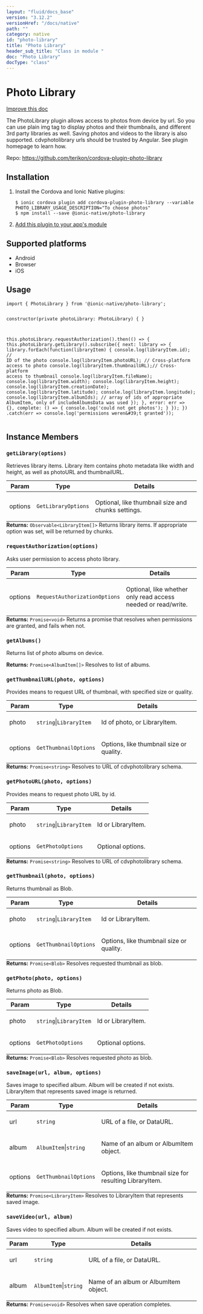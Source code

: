 ```yaml
---
layout: "fluid/docs_base"
version: "3.12.2"
versionHref: "/docs/native"
path: ""
category: native
id: "photo-library"
title: "Photo Library"
header_sub_title: "Class in module "
doc: "Photo Library"
docType: "class"
---
```


<h1 class="api-title">Photo Library</h1>

<a class="improve-v2-docs" href="http://github.com/ionic-team/ionic-native/edit/master/src/@ionic-native/plugins/photo-library/index.ts#L2">
  Improve this doc
</a>






<p>The PhotoLibrary plugin allows access to photos from device by url. So you can use plain img tag to display photos and their thumbnails, and different 3rd party libraries as well.
Saving photos and videos to the library is also supported.
cdvphotolibrary urls should be trusted by Angular. See plugin homepage to learn how.</p>


<p>Repo:
  <a href="https://github.com/terikon/cordova-plugin-photo-library">
    https://github.com/terikon/cordova-plugin-photo-library
  </a>
</p>


<h2>Installation</h2>
<ol class="installation">
  <li>Install the Cordova and Ionic Native plugins:<br>
    <pre><code class="nohighlight">$ ionic cordova plugin add cordova-plugin-photo-library --variable PHOTO_LIBRARY_USAGE_DESCRIPTION="To choose photos"
$ npm install --save @ionic-native/photo-library
</code></pre>
  </li>
  <li><a href="https://ionicframework.com/docs/native/#Add_Plugins_to_Your_App_Module">Add this plugin to your app's module</a></li>
</ol>



<h2>Supported platforms</h2>
<ul>
  <li>Android</li><li>Browser</li><li>iOS</li>
</ul>






<h2>Usage</h2>
<pre><code class="lang-typescript">import { PhotoLibrary } from &#39;@ionic-native/photo-library&#39;;

constructor(private photoLibrary: PhotoLibrary) { }

this.photoLibrary.requestAuthorization().then(() =&gt; {
  this.photoLibrary.getLibrary().subscribe({
    next: library =&gt; {
      library.forEach(function(libraryItem) {
        console.log(libraryItem.id);          // ID of the photo
        console.log(libraryItem.photoURL);    // Cross-platform access to photo
        console.log(libraryItem.thumbnailURL);// Cross-platform access to thumbnail
        console.log(libraryItem.fileName);
        console.log(libraryItem.width);
        console.log(libraryItem.height);
        console.log(libraryItem.creationDate);
        console.log(libraryItem.latitude);
        console.log(libraryItem.longitude);
        console.log(libraryItem.albumIds);    // array of ids of appropriate AlbumItem, only of includeAlbumsData was used
      });
    },
    error: err =&gt; {},
    complete: () =&gt; { console.log(&#39;could not get photos&#39;); }
  });
})
.catch(err =&gt; console.log(&#39;permissions weren\&#39;t granted&#39;));
</code></pre>








<h2>Instance Members</h2>
<h3><a class="anchor" name="getLibrary" href="#getLibrary"></a><code>getLibrary(options)</code></h3>




Retrieves library items. Library item contains photo metadata like width and height, as well as photoURL and thumbnailURL.
<table class="table param-table" style="margin:0;">
  <thead>
  <tr>
    <th>Param</th>
    <th>Type</th>
    <th>Details</th>
  </tr>
  </thead>
  <tbody>
  <tr>
    <td>
      options</td>
    <td>
      <code>GetLibraryOptions</code>
    </td>
    <td>
      <p>Optional, like thumbnail size and chunks settings.</p>
</td>
  </tr>
  </tbody>
</table>

<div class="return-value" markdown="1">
  <i class="icon ion-arrow-return-left"></i>
  <b>Returns:</b> <code>Observable&lt;LibraryItem[]&gt;</code> Returns library items. If appropriate option was set, will be returned by chunks.
</div><h3><a class="anchor" name="requestAuthorization" href="#requestAuthorization"></a><code>requestAuthorization(options)</code></h3>




Asks user permission to access photo library.
<table class="table param-table" style="margin:0;">
  <thead>
  <tr>
    <th>Param</th>
    <th>Type</th>
    <th>Details</th>
  </tr>
  </thead>
  <tbody>
  <tr>
    <td>
      options</td>
    <td>
      <code>RequestAuthorizationOptions</code>
    </td>
    <td>
      <p>Optional, like whether only read access needed or read/write.</p>
</td>
  </tr>
  </tbody>
</table>

<div class="return-value" markdown="1">
  <i class="icon ion-arrow-return-left"></i>
  <b>Returns:</b> <code>Promise&lt;void&gt;</code> Returns a promise that resolves when permissions are granted, and fails when not.
</div><h3><a class="anchor" name="getAlbums" href="#getAlbums"></a><code>getAlbums()</code></h3>




Returns list of photo albums on device.


<div class="return-value" markdown="1">
  <i class="icon ion-arrow-return-left"></i>
  <b>Returns:</b> <code>Promise&lt;AlbumItem[]&gt;</code> Resolves to list of albums.
</div><h3><a class="anchor" name="getThumbnailURL" href="#getThumbnailURL"></a><code>getThumbnailURL(photo,&nbsp;options)</code></h3>




Provides means to request URL of thumbnail, with specified size or quality.
<table class="table param-table" style="margin:0;">
  <thead>
  <tr>
    <th>Param</th>
    <th>Type</th>
    <th>Details</th>
  </tr>
  </thead>
  <tbody>
  <tr>
    <td>
      photo</td>
    <td>
      <code>string</code>|<code>LibraryItem</code>
    </td>
    <td>
      <p>Id of photo, or LibraryItem.</p>
</td>
  </tr>
  
  <tr>
    <td>
      options</td>
    <td>
      <code>GetThumbnailOptions</code>
    </td>
    <td>
      <p>Options, like thumbnail size or quality.</p>
</td>
  </tr>
  </tbody>
</table>

<div class="return-value" markdown="1">
  <i class="icon ion-arrow-return-left"></i>
  <b>Returns:</b> <code>Promise&lt;string&gt;</code> Resolves to URL of cdvphotolibrary schema.
</div><h3><a class="anchor" name="getPhotoURL" href="#getPhotoURL"></a><code>getPhotoURL(photo,&nbsp;options)</code></h3>




Provides means to request photo URL by id.
<table class="table param-table" style="margin:0;">
  <thead>
  <tr>
    <th>Param</th>
    <th>Type</th>
    <th>Details</th>
  </tr>
  </thead>
  <tbody>
  <tr>
    <td>
      photo</td>
    <td>
      <code>string</code>|<code>LibraryItem</code>
    </td>
    <td>
      <p>Id or LibraryItem.</p>
</td>
  </tr>
  
  <tr>
    <td>
      options</td>
    <td>
      <code>GetPhotoOptions</code>
    </td>
    <td>
      <p>Optional options.</p>
</td>
  </tr>
  </tbody>
</table>

<div class="return-value" markdown="1">
  <i class="icon ion-arrow-return-left"></i>
  <b>Returns:</b> <code>Promise&lt;string&gt;</code> Resolves to URL of cdvphotolibrary schema.
</div><h3><a class="anchor" name="getThumbnail" href="#getThumbnail"></a><code>getThumbnail(photo,&nbsp;options)</code></h3>




Returns thumbnail as Blob.
<table class="table param-table" style="margin:0;">
  <thead>
  <tr>
    <th>Param</th>
    <th>Type</th>
    <th>Details</th>
  </tr>
  </thead>
  <tbody>
  <tr>
    <td>
      photo</td>
    <td>
      <code>string</code>|<code>LibraryItem</code>
    </td>
    <td>
      <p>Id or LibraryItem.</p>
</td>
  </tr>
  
  <tr>
    <td>
      options</td>
    <td>
      <code>GetThumbnailOptions</code>
    </td>
    <td>
      <p>Options, like thumbnail size or quality.</p>
</td>
  </tr>
  </tbody>
</table>

<div class="return-value" markdown="1">
  <i class="icon ion-arrow-return-left"></i>
  <b>Returns:</b> <code>Promise&lt;Blob&gt;</code> Resolves requested thumbnail as blob.
</div><h3><a class="anchor" name="getPhoto" href="#getPhoto"></a><code>getPhoto(photo,&nbsp;options)</code></h3>




Returns photo as Blob.
<table class="table param-table" style="margin:0;">
  <thead>
  <tr>
    <th>Param</th>
    <th>Type</th>
    <th>Details</th>
  </tr>
  </thead>
  <tbody>
  <tr>
    <td>
      photo</td>
    <td>
      <code>string</code>|<code>LibraryItem</code>
    </td>
    <td>
      <p>Id or LibraryItem.</p>
</td>
  </tr>
  
  <tr>
    <td>
      options</td>
    <td>
      <code>GetPhotoOptions</code>
    </td>
    <td>
      <p>Optional options.</p>
</td>
  </tr>
  </tbody>
</table>

<div class="return-value" markdown="1">
  <i class="icon ion-arrow-return-left"></i>
  <b>Returns:</b> <code>Promise&lt;Blob&gt;</code> Resolves requested photo as blob.
</div><h3><a class="anchor" name="saveImage" href="#saveImage"></a><code>saveImage(url,&nbsp;album,&nbsp;options)</code></h3>




Saves image to specified album. Album will be created if not exists.
LibraryItem that represents saved image is returned.
<table class="table param-table" style="margin:0;">
  <thead>
  <tr>
    <th>Param</th>
    <th>Type</th>
    <th>Details</th>
  </tr>
  </thead>
  <tbody>
  <tr>
    <td>
      url</td>
    <td>
      <code>string</code>
    </td>
    <td>
      <p>URL of a file, or DataURL.</p>
</td>
  </tr>
  
  <tr>
    <td>
      album</td>
    <td>
      <code>AlbumItem</code>|<code>string</code>
    </td>
    <td>
      <p>Name of an album or AlbumItem object.</p>
</td>
  </tr>
  
  <tr>
    <td>
      options</td>
    <td>
      <code>GetThumbnailOptions</code>
    </td>
    <td>
      <p>Options, like thumbnail size for resulting LibraryItem.</p>
</td>
  </tr>
  </tbody>
</table>

<div class="return-value" markdown="1">
  <i class="icon ion-arrow-return-left"></i>
  <b>Returns:</b> <code>Promise&lt;LibraryItem&gt;</code> Resolves to LibraryItem that represents saved image.
</div><h3><a class="anchor" name="saveVideo" href="#saveVideo"></a><code>saveVideo(url,&nbsp;album)</code></h3>




Saves video to specified album. Album will be created if not exists.
<table class="table param-table" style="margin:0;">
  <thead>
  <tr>
    <th>Param</th>
    <th>Type</th>
    <th>Details</th>
  </tr>
  </thead>
  <tbody>
  <tr>
    <td>
      url</td>
    <td>
      <code>string</code>
    </td>
    <td>
      <p>URL of a file, or DataURL.</p>
</td>
  </tr>
  
  <tr>
    <td>
      album</td>
    <td>
      <code>AlbumItem</code>|<code>string</code>
    </td>
    <td>
      <p>Name of an album or AlbumItem object.</p>
</td>
  </tr>
  </tbody>
</table>

<div class="return-value" markdown="1">
  <i class="icon ion-arrow-return-left"></i>
  <b>Returns:</b> <code>Promise&lt;void&gt;</code> Resolves when save operation completes.
</div>





